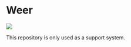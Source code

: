 Weer
====

![](https://weerdbg.com/images/README/1.png)

This repository is only used as a support system.

